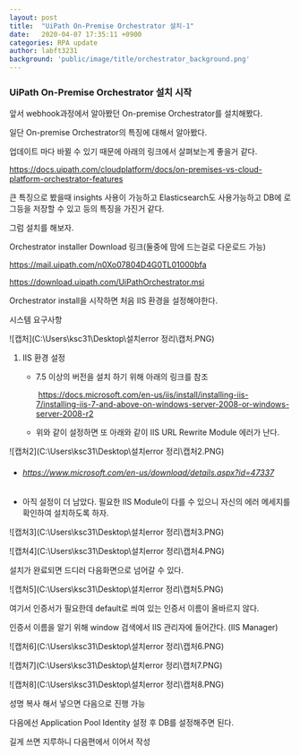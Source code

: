 ```yaml
---
layout: post
title:  "UiPath On-Premise Orchestrator 설치-1"
date:   2020-04-07 17:35:11 +0900
categories: RPA update
author: labft3231
background: 'public/image/title/orchestrator_background.png'
---
```


### UiPath On-Premise Orchestrator 설치 시작

앞서 webhook과정에서 알아봤던 On-premise Orchestrator를 설치해봤다.



일단 On-premise Orchestrator의 특징에 대해서 알아봤다.

업데이트 마다 바뀔 수 있기 때문에  아래의 링크에서 살펴보는게 좋을거 같다.

https://docs.uipath.com/cloudplatform/docs/on-premises-vs-cloud-platform-orchestrator-features



큰 특징으로 봤을때 insights 사용이 가능하고 Elasticsearch도 사용가능하고 DB에 로그등을 저장할 수 있고 등의 특징을 가진거 같다.



그럼 설치를 해보자.



Orchestrator installer Download 링크(둘중에 맘에 드는걸로 다운로드 가능)

https://mail.uipath.com/n0Xo07804D4G0TL01000bfa

https://download.uipath.com/UiPathOrchestrator.msi



Orchestrator install을 시작하면 처음 IIS 환경을 설정해야한다. 

시스템 요구사항 

![캡처](C:\Users\ksc31\Desktop\설치error 정리\캡처.PNG)

1. IIS 환경 설정

   - 7.5 이상의 버전을 설치 하기 위해 아래의 링크를 참조

     ​	https://docs.microsoft.com/en-us/iis/install/installing-iis-7/installing-iis-7-and-above-on-windows-server-2008-or-windows-server-2008-r2

   - 위와 같이 설정하면 또 아래와 같이 IIS URL Rewrite Module 에러가 난다.

![캡처2](C:\Users\ksc31\Desktop\설치error 정리\캡처2.PNG)

- ###### https://www.microsoft.com/en-us/download/details.aspx?id=47337

- 아직 설정이 더 남았다. 필요한 IIS Module이 다를 수 있으니 자신의 에러 메세지를 확인하여 설치하도록 하자.

![캡처3](C:\Users\ksc31\Desktop\설치error 정리\캡처3.PNG)



![캡처4](C:\Users\ksc31\Desktop\설치error 정리\캡처4.PNG)



설치가 완료되면 드디러 다음화면으로 넘어갈 수 있다. 

![캡처5](C:\Users\ksc31\Desktop\설치error 정리\캡처5.PNG)

여기서 인증서가 필요한데 default로 씌여 있는 인증서 이름이 올바르지 않다.

인증서 이름을 알기 위해 window 검색에서 IIS 관리자에 들어간다. (IIS Manager)

![캡처6](C:\Users\ksc31\Desktop\설치error 정리\캡처6.PNG)



![캡처7](C:\Users\ksc31\Desktop\설치error 정리\캡처7.PNG)

![캡처8](C:\Users\ksc31\Desktop\설치error 정리\캡처8.PNG)

성명 복사 해서 넣으면 다음으로 진행 가능



다음에선 Application Pool  Identity 설정 후 DB를 설정해주면 된다. 

길게 쓰면 지루하니 다음편에서 이어서 작성







